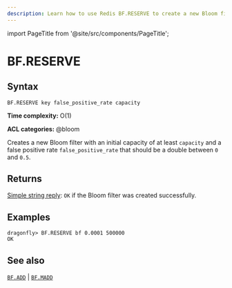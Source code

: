 ```yaml
---
description: Learn how to use Redis BF.RESERVE to create a new Bloom filter entry in Dragonfly.
---
```

import PageTitle from '@site/src/components/PageTitle';

# BF.RESERVE

<PageTitle title="Redis BF.RESERVE Command (Documentation) | Dragonfly" />

## Syntax

    BF.RESERVE key false_positive_rate capacity

**Time complexity:** O(1)

**ACL categories:** @bloom

Creates a new Bloom filter with an initial capacity of at least `capacity`
and a false positive rate `false_positive_rate` that should be a double between `0` and `0.5`.

## Returns

[Simple string reply](https://redis.io/docs/reference/protocol-spec/#simple-strings): `OK` if the Bloom filter was created successfully.

## Examples

```shell
dragonfly> BF.RESERVE bf 0.0001 500000
OK
```

## See also

[`BF.ADD`](./bf.add.md) | [`BF.MADD`](./bf.madd.md)
